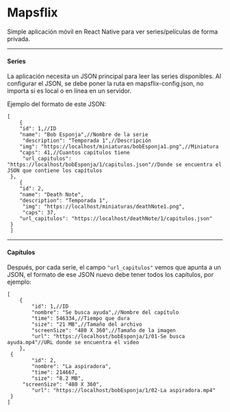 # Mapsflix
Simple aplicación móvil en React Native para ver series/películas de forma privada.

---

#### Series

La aplicación necesita un JSON principal para leer las series disponibles.
Al configurar el JSON, se debe poner la ruta en mapsflix-config.json, no importa si es local o en línea en un servidor.

Ejemplo del formato de este JSON:

    [
		{
      	"id": 1,//ID
      	"name": "Bob Esponja",//Nombre de la serie
     	 "description": "Temporada 1",//Descripción
      	"img": "https://localhost/miniaturas/bobEsponja1.png",//Miniatura
      	"caps": 41,//Cuantos capítulos tiene
     	 "url_capitulos": "https://localhost/bobEsponja/1/capitulos.json"//Donde se encuentra el JSON que contiene los capítulos
   	 },
    	{
      	"id": 2,
      	"name": "Death Note",
      	"description": "Temporada 1",
     	 "img": "https://localhost/miniaturas/deathNote1.png",
     	 "caps": 37,
      	"url_capitulos": "https://localhost/deathNote/1/capitulos.json"
   	 }
	 ]

---

#### Capítulos
Después, por cada serie, el campo `"url_capitulos"` vemos que apunta a un JSON, el formato de ese JSON nuevo debe tener todos los capítulos, por ejemplo:

    [
    	{
        	"id": 1,//ID
        	"nombre": "Se busca ayuda",//Nombre del capítulo
        	"time": 546334,//Tiempo que dura
        	"size": "21 MB",//Tamaño del archivo
        	"screenSize": "480 X 360",//Tamaño de la imagen
        	"url": "https://localhost/bobEsponja/1/01-Se busca ayuda.mp4"//URL donde se encuentra el video
    	},
   	 {
        	"id": 2,
        	"nombre": "La aspiradora",
        	"time": 214667,
        	"size": "8.2 MB",
       	 "screenSize": "480 X 360",
        	"url": "https://localhost/bobEsponja/1/02-La aspiradora.mp4"
   	 }
	]
